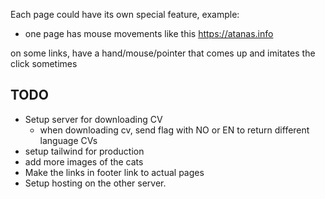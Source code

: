 Each page could have its own special feature, example:

- one page has mouse movements like this https://atanas.info

on some links, have a hand/mouse/pointer that comes up and imitates the click sometimes

## TODO

- Setup server for downloading CV
  - when downloading cv, send flag with NO or EN to return different language CVs
- setup tailwind for production
- add more images of the cats
- Make the links in footer link to actual pages
- Setup hosting on the other server.
